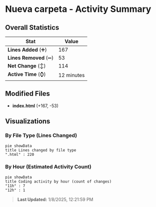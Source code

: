 # Nueva carpeta - Activity Summary 

## Overall Statistics

| Stat                   | Value                                                             |
| ---------------------- | ----------------------------------------------------------------- |
| **Lines Added** (➕)   | 167                                          |
| **Lines Removed** (➖) | 53                                        |
| **Net Change** (↕)    | 114                |
| **Active Time** (⌚)   | 12 minutes |


## Modified Files
- **index.html** (+167, -53)

## Visualizations

### By File Type (Lines Changed)

```mermaid
pie showData
title Lines changed by file type
".html" : 220
```

### By Hour (Estimated Activity Count)

```mermaid
pie showData
title Coding activity by hour (count of changes)
"11h" : 7
"12h" : 1
```


> **Last Updated:** 1/8/2025, 12:21:59 PM